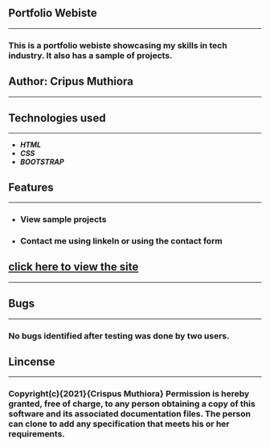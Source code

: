 ## __Portfolio Webiste__
____
### This is a portfolio webiste showcasing my skills in tech industry. It also has a sample of projects.<br>
## Author: __Cripus Muthiora__
_____
## __Technologies used__
___
* ___HTML___
* ___CSS___
* ___BOOTSTRAP___
## __Features__
____
 * ### View sample projects
 * ### Contact me using linkeIn or using the contact form
## [click here to view the site]()
____
## Bugs
____
### No bugs identified after testing was done by two users.<br>
## __Lincense__
____
### Copyright(__c__){2021}{__Crispus Muthiora__} Permission is hereby granted, free of charge, to any person obtaining a copy of this software and its associated documentation files. The person can clone to add any specification that meets his or her requirements.